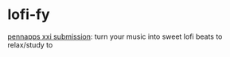 # lofi-fy
[pennapps xxi submission](https://devpost.com/software/lo-fi-fy): turn your music into sweet lofi beats to relax/study to
